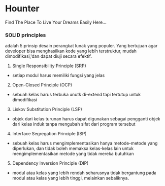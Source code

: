 # Hounter

Find The Place To Live Your Dreams Easily Here...
  
### SOLID principles

adalah 5 prinsip desain perangkat lunak yang populer. Yang bertujuan agar developer bisa menghasilkan kode yang lebih terstruktur,
mudah dimodifikasi,'dan dapat diuji secara efektif.

1. Single Responsibility Principle (SRP)
* setiap modul harus memiliki fungsi yang jelas

2. Open-Closed Principle (OCP)
* sebuah kelas harus terbuka unutk di-extend tapi tertutup untuk dimodifikasi

3. Liskov Substitution Principle (LSP)
* objek dari kelas turunan harus dapat digunakan sebagai pengganti objek dari kelas induk tanpa mengubah sifat dari program tersebut

4. Interface Segregation Principle (ISP)
* sebuah kelas harus mengimplementasikan hanya metode-metode yang diperlukan,
dan tidak boleh memaksa kelas-kelas lain untuk mengimplementasikan metode yang tidak mereka butuhkan

5. Dependency Inversion Principle (DIP)
* modul atau kelas yang lebih rendah seharusnya tidak bergantung pada modul atau kelas yang lebih tinggi, melainkan sebaliknya.
